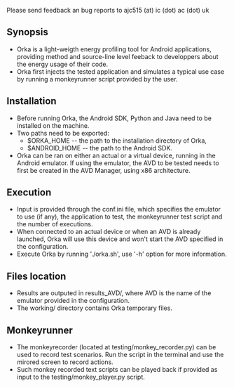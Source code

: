 Please send feedback an bug reports to ajc515 (at) ic (dot) ac (dot) uk

## Synopsis
* Orka is a light-weigth energy profiling tool for Android applications, providing method and source-line level feeback to developpers about the energy usage of their code.
* Orka first injects the tested application and simulates a typical use case by running a monkeyrunner script provided by the user.


## Installation
* Before running Orka, the Android SDK, Python and Java need to be installed
on the machine.
* Two paths need to be exported:
    * $ORKA_HOME -- the path to the installation directory of Orka,
    * $ANDROID_HOME -- the path to the Android SDK.
* Orka can be ran on either an actual or a virtual device, running in the Android emulator. If using the emulator, the AVD to be tested needs to first be created in the AVD Manager, using x86 architecture.


## Execution
* Input is provided through the conf.ini file, which specifies the emulator to use (if any), the application to test, the monkeyrunner test script and the number of executions.
* When connected to an actual device or when an AVD is already launched, Orka will use this device and won't start the AVD specified in the configuration.
* Execute Orka by running './orka.sh', use '-h' option for more information.


## Files location
* Results are outputed in results_AVD/, where AVD is the name of the emulator provided in the configuration.
* The working/ directory contains Orka temporary files.


## Monkeyrunner
* The monkeyrecorder (located at testing/monkey_recorder.py) can be used to record test scenarios. Run the script in the terminal and use the mirored screen to record actions.
* Such monkey recorded text scripts can be played back if provided as input to the testing/monkey_player.py script.
